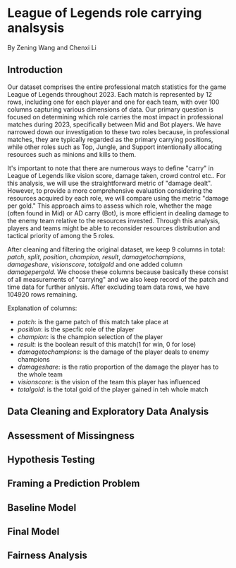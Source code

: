 # League of Legends role carrying analsysis
By Zening Wang and Chenxi Li
## Introduction
Our dataset comprises the entire professional match statistics for the game League of Legends throughout 2023. Each match is represented by 12 rows, including one for each player and one for each team, with over 100 columns capturing various dimensions of data. Our primary question is focused on determining which role carries the most impact in professional matches during 2023, specifically between Mid and Bot players.
We have narrowed down our investigation to these two roles because, in professional matches, they are typically regarded as the primary carrying positions, while other roles such as Top, Jungle, and Support intentionally allocating resources such as minions and kills to them. 

It's important to note that there are numerous ways to define "carry" in League of Legends like vision score, damage taken, crowd control etc.. For this analysis, we will use the straightforward metric of "damage dealt". However, to provide a more comprehensive evaluation considering the resources acquired by each role, we will compare using the metric "damage per gold." This approach aims to assess which role, whether the mage (often found in Mid) or AD carry (Bot), is more efficient in dealing damage to the enemy team relative to the resources invested. Through this analysis, players and teams might be able to reconsider resources distribution and tactical priority of among the 5 roles.

After cleaning and filtering the original dataset, we keep 9 columns in total: *patch*, *split*, *position*, *champion*, *result*, *damagetochampions*, *damageshare*, *visionscore*, *totalgold* and one added column *damagepergold*. We choose these columns because basically these consist of all measurements of "carrying" and we also keep record of the patch and time data for further anlysis. After excluding team data rows, we have 104920 rows remaining.

Explanation of columns:
- *patch*: is the game patch of this match take place at
- *position*: is the specfic role of the player
- *champion*: is the champion selection of the player
- *result*: is the boolean result of this match(1 for win, 0 for lose)
- *damagetochampions*: is the damage of the player deals to enemy champions
- *damageshare*: is the ratio proportion of the damage the player has to the whole team
- *visionscore*: is the vision of the team this player has influenced
- *totalgold*: is the total gold of the player gained in teh whole match

## Data Cleaning and Exploratory Data Analysis

## Assessment of Missingness

## Hypothesis Testing

## Framing a Prediction Problem

## Baseline Model

## Final Model

## Fairness Analysis


